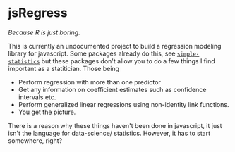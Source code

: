 # jsRegress

_Because R is just boring._

This is currently an undocumented project to build a regression modeling
library for javascript. Some packages already do this, see [`simple-statistics`](https://github.com/simple-statistics/simple-statistics) but these packages don't allow you to do a few things I find important as a statitician. Those being

- Perform regression with more than one predictor
- Get any information on coefficient estimates such as confidence intervals etc.
- Perform generalized linear regressions using non-identity link functions.
- You get the picture.

There is a reason why these things haven't been done in javascript, it just isn't the language for data-science/ statistics. However, it has to start somewhere, right?
